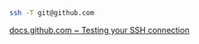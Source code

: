 ```bash
ssh -T git@github.com
```

[docs.github.com ~ Testing your SSH connection](https://docs.github.com/en/github/authenticating-to-github/connecting-to-github-with-ssh/testing-your-ssh-connection)
